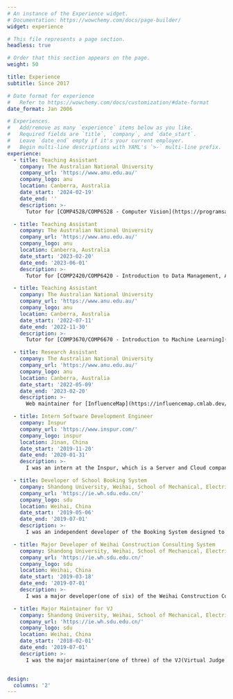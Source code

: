 ```yaml
---
# An instance of the Experience widget.
# Documentation: https://wowchemy.com/docs/page-builder/
widget: experience

# This file represents a page section.
headless: true

# Order that this section appears on the page.
weight: 50

title: Experience
subtitle: Since 2017

# Date format for experience
#   Refer to https://wowchemy.com/docs/customization/#date-format
date_format: Jan 2006

# Experiences.
#   Add/remove as many `experience` items below as you like.
#   Required fields are `title`, `company`, and `date_start`.
#   Leave `date_end` empty if it's your current employer.
#   Begin multi-line descriptions with YAML's `>-` multi-line prefix.
experience:
  - title: Teaching Assistant
    company: The Australian National University
    company_url: 'https://www.anu.edu.au/'
    company_logo: anu
    location: Canberra, Australia
    date_start: '2024-02-19'
    date_end: ''
    description: >-
      Tutor for [COMP4528/COMP6528 - Computer Vision](https://programsandcourses.anu.edu.au/2024/course/COMP4528).

  - title: Teaching Assistant
    company: The Australian National University
    company_url: 'https://www.anu.edu.au/'
    company_logo: anu
    location: Canberra, Australia
    date_start: '2023-02-20'
    date_end: '2023-06-01'
    description: >-
      Tutor for [COMP2420/COMP6420 - Introduction to Data Management, Analysis and Security](https://programsandcourses.anu.edu.au/course/comp2420).

  - title: Teaching Assistant
    company: The Australian National University
    company_url: 'https://www.anu.edu.au/'
    company_logo: anu
    location: Canberra, Australia
    date_start: '2022-07-11'
    date_end: '2022-11-30'
    description: >-
      Tutor for [COMP3670/COMP6670 - Introduction to Machine Learning](https://programsandcourses.anu.edu.au/2019/course/comp3670) and [COMP4650 - Document Analysis](https://programsandcourses.anu.edu.au/2023/course/COMP4650).

  - title: Research Assistant
    company: The Australian National University
    company_url: 'https://www.anu.edu.au/'
    company_logo: anu
    location: Canberra, Australia
    date_start: '2022-05-09'
    date_end: '2023-02-20'
    description: >-
      Web maintainer for [InfluenceMap](https://influencemap.cmlab.dev/) and [CSMetrics](https://csmetrics.net/).

  - title: Intern Software Development Engineer
    company: Inspur
    company_url: 'https://www.inspur.com/'
    company_logo: inspur
    location: Jinan, China
    date_start: '2019-11-20'
    date_end: '2020-01-31'
    description: >-
      I was an intern at the Inspur, which is a Server and Cloud company in China. I helped to build a plugin management system based on [Cpp Micro Service](http://cppmicroservices.org/).

  - title: Developer of School Booking System
    company: Shandong University, Weihai, School of Mechanical, Electrical & Information Engineering
    company_url: 'https://ie.wh.sdu.edu.cn/'
    company_logo: sdu
    location: Weihai, China
    date_start: '2019-05-06'
    date_end: '2019-07-01'
    description: >-
      I was an independent developer of the Booking System designed to simplify the appointment process. The system is in-use till now, and maintained by a junior student.

  - title: Major Developer of Weihai Construction Consulting System
    company: Shandong University, Weihai, School of Mechanical, Electrical & Information Engineering
    company_url: 'https://ie.wh.sdu.edu.cn/'
    company_logo: sdu
    location: Weihai, China
    date_start: '2019-03-18'
    date_end: '2019-07-01'
    description: >-
      I was a major developer(one of six) of the Weihai Construction Consulting System, which is an enterprise-level business projects, and still in active development(from V1 to V2).

  - title: Major Maintainer for VJ
    company: Shandong University, Weihai, School of Mechanical, Electrical & Information Engineering
    company_url: 'https://ie.wh.sdu.edu.cn/'
    company_logo: sdu
    location: Weihai, China
    date_start: '2018-02-01'
    date_end: '2019-07-01'
    description: >-
      I was the major maintainer(one of three) of the VJ(Virtual Judge for ACM practice) system developed by a senior student. The system has more than 10K submissions since first published in 2017.


design:
  columns: '2'
---
```

